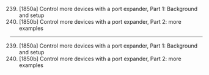 239. [1850a] Control more devices with a port expander, Part 1: Background and setup
240. [1850b] Control more devices with a port expander, Part 2: more examples

---

239. [1850a] Control more devices with a port expander, Part 1: Background and setup
240. [1850b] Control more devices with a port expander, Part 2: more examples
